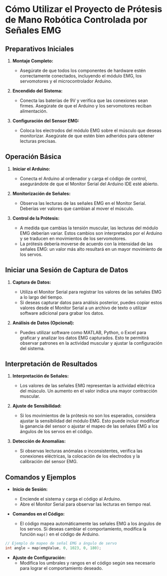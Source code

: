 # Cómo Utilizar el Proyecto de Prótesis de Mano Robótica Controlada por Señales EMG

## Preparativos Iniciales

1. **Montaje Completo:**
   - Asegúrate de que todos los componentes de hardware estén correctamente conectados, incluyendo el módulo EMG, los servomotores y el microcontrolador Arduino.

2. **Encendido del Sistema:**
   - Conecta las baterías de 9V y verifica que las conexiones sean firmes. Asegúrate de que el Arduino y los servomotores reciban alimentación.

3. **Configuración del Sensor EMG:**
   - Coloca los electrodos del módulo EMG sobre el músculo que deseas monitorizar. Asegúrate de que estén bien adheridos para obtener lecturas precisas.

## Operación Básica

1. **Iniciar el Arduino:**
   - Conecta el Arduino al ordenador y carga el código de control, asegurándote de que el Monitor Serial del Arduino IDE esté abierto.

2. **Monitorización de Señales:**
   - Observa las lecturas de las señales EMG en el Monitor Serial. Deberías ver valores que cambian al mover el músculo.

3. **Control de la Prótesis:**
   - A medida que cambias la tensión muscular, las lecturas del módulo EMG deberían variar. Estos cambios son interpretados por el Arduino y se traducen en movimientos de los servomotores.
   - La prótesis debería moverse de acuerdo con la intensidad de las señales EMG: un valor más alto resultará en un mayor movimiento de los servos.

## Iniciar una Sesión de Captura de Datos

1. **Captura de Datos:**
   - Utiliza el Monitor Serial para registrar los valores de las señales EMG a lo largo del tiempo.
   - Si deseas capturar datos para análisis posterior, puedes copiar estos valores desde el Monitor Serial a un archivo de texto o utilizar software adicional para grabar los datos.

2. **Análisis de Datos (Opcional):**
   - Puedes utilizar software como MATLAB, Python, o Excel para graficar y analizar los datos EMG capturados. Esto te permitirá observar patrones en la actividad muscular y ajustar la configuración del sistema.

## Interpretación de Resultados

1. **Interpretación de Señales:**
   - Los valores de las señales EMG representan la actividad eléctrica del músculo. Un aumento en el valor indica una mayor contracción muscular.

2. **Ajuste de Sensibilidad:**
   - Si los movimientos de la prótesis no son los esperados, considera ajustar la sensibilidad del módulo EMG. Esto puede incluir modificar la ganancia del sensor o ajustar el mapeo de las señales EMG a los ángulos de los servos en el código.

3. **Detección de Anomalías:**
   - Si observas lecturas anómalas o inconsistentes, verifica las conexiones eléctricas, la colocación de los electrodos y la calibración del sensor EMG.

## Comandos y Ejemplos

- **Inicio de Sesión:**
  - Enciende el sistema y carga el código al Arduino.
  - Abre el Monitor Serial para observar las lecturas en tiempo real.

- **Comandos en el Código:**
  - El código mapea automáticamente las señales EMG a los ángulos de los servos. Si deseas cambiar el comportamiento, modifica la función `map()` en el código de Arduino.

```cpp
// Ejemplo de mapeo de señal EMG a ángulo de servo
int angle = map(emgValue, 0, 1023, 0, 180);
```

- **Ajuste de Configuración:**
  - Modifica los umbrales y rangos en el código según sea necesario para lograr el comportamiento deseado.
```
